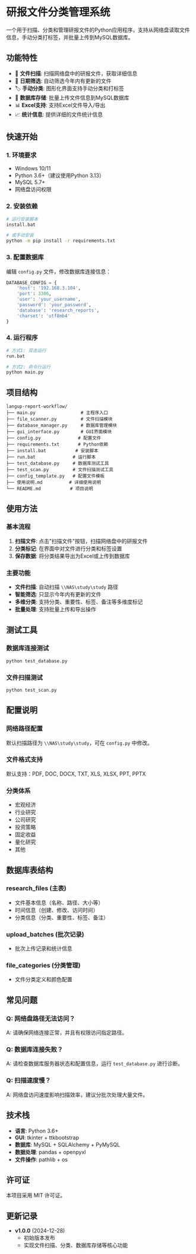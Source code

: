 # 研报文件分类管理系统

一个用于扫描、分类和管理研报文件的Python应用程序，支持从网络盘读取文件信息，手动分类打标签，并批量上传到MySQL数据库。

## 功能特性

- 📂 **文件扫描**: 扫描网络盘中的研报文件，获取详细信息
- 📅 **日期筛选**: 自动筛选今年内有更新的文件
- 🏷️ **手动分类**: 图形化界面支持手动分类和打标签
- 💾 **数据库存储**: 批量上传文件信息到MySQL数据库
- 📊 **Excel支持**: 支持Excel文件导入/导出
- 📈 **统计信息**: 提供详细的文件统计信息

## 快速开始

### 1. 环境要求
- Windows 10/11
- Python 3.6+（建议使用Python 3.13）
- MySQL 5.7+
- 网络盘访问权限

### 2. 安装依赖
```bash
# 运行安装脚本
install.bat

# 或手动安装
python -m pip install -r requirements.txt
```

### 3. 配置数据库
编辑 `config.py` 文件，修改数据库连接信息：
```python
DATABASE_CONFIG = {
    'host': '192.168.3.104',
    'port': 3306,
    'user': 'your_username',
    'password': 'your_password',
    'database': 'research_reports',
    'charset': 'utf8mb4'
}
```

### 4. 运行程序
```bash
# 方式1: 双击运行
run.bat

# 方式2: 命令行运行
python main.py
```

## 项目结构

```
langup-report-workflow/
├── main.py                 # 主程序入口
├── file_scanner.py         # 文件扫描模块
├── database_manager.py     # 数据库管理模块
├── gui_interface.py        # GUI界面模块
├── config.py              # 配置文件
├── requirements.txt       # Python依赖
├── install.bat           # 安装脚本
├── run.bat              # 运行脚本
├── test_database.py     # 数据库测试工具
├── test_scan.py         # 文件扫描测试工具
├── config_template.py   # 配置文件模板
├── 使用说明.md          # 详细使用说明
└── README.md           # 项目说明
```

## 使用方法

### 基本流程
1. **扫描文件**: 点击"扫描文件"按钮，扫描网络盘中的研报文件
2. **分类标记**: 在界面中对文件进行分类和标签设置
3. **保存数据**: 将分类结果导出为Excel或上传到数据库

### 主要功能
- **文件扫描**: 自动扫描 `\\NAS\study\study` 路径
- **智能筛选**: 只显示今年内有更新的文件
- **多维分类**: 支持分类、重要性、标签、备注等多维度标记
- **批量处理**: 支持批量上传和导出操作

## 测试工具

### 数据库连接测试
```bash
python test_database.py
```

### 文件扫描测试
```bash
python test_scan.py
```

## 配置说明

### 网络路径配置
默认扫描路径为 `\\NAS\study\study`，可在 `config.py` 中修改。

### 文件格式支持
默认支持：PDF, DOC, DOCX, TXT, XLS, XLSX, PPT, PPTX

### 分类体系
- 宏观经济
- 行业研究
- 公司研究
- 投资策略
- 固定收益
- 量化研究
- 其他

## 数据库表结构

### research_files (主表)
- 文件基本信息（名称、路径、大小等）
- 时间信息（创建、修改、访问时间）
- 分类信息（分类、重要性、标签、备注）

### upload_batches (批次记录)
- 批次上传记录和统计信息

### file_categories (分类管理)
- 文件分类定义和颜色配置

## 常见问题

### Q: 网络盘路径无法访问？
A: 请确保网络连接正常，并且有权限访问指定路径。

### Q: 数据库连接失败？
A: 请检查数据库服务器状态和配置信息，运行 `test_database.py` 进行诊断。

### Q: 扫描速度慢？
A: 网络盘访问速度影响扫描效率，建议分批次处理大量文件。

## 技术栈

- **语言**: Python 3.6+
- **GUI**: tkinter + ttkbootstrap
- **数据库**: MySQL + SQLAlchemy + PyMySQL
- **数据处理**: pandas + openpyxl
- **文件操作**: pathlib + os

## 许可证

本项目采用 MIT 许可证。

## 更新记录

- **v1.0.0** (2024-12-28)
  - 初始版本发布
  - 实现文件扫描、分类、数据库存储等核心功能

